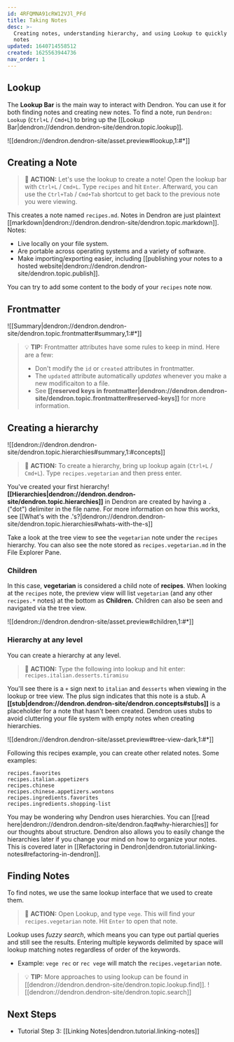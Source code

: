 ```yaml
---
id: 4RFQMNA91cRW12VJl_PFd
title: Taking Notes
desc: >-
  Creating notes, understanding hierarchy, and using Lookup to quickly find your
  notes
updated: 1640714558512
created: 1625563944736
nav_order: 1
---
```


## Lookup

The **Lookup Bar** is the main way to interact with Dendron. You can use it for both finding notes and creating new notes. To find a note, run `Dendron: Lookup` (`Ctrl+L` / `Cmd+L`) to bring up the [[Lookup Bar|dendron://dendron.dendron-site/dendron.topic.lookup]].

![[dendron://dendron.dendron-site/asset.preview#lookup,1:#*]]

## Creating a Note

> 🌱 **ACTION:** Let's use the lookup to create a note! Open the lookup bar with `Ctrl+L` / `Cmd+L`. Type `recipes` and hit `Enter`. Afterward, you can use the `Ctrl+Tab` / `Cmd+Tab` shortcut to get back to the previous note you were viewing.

This creates a note named `recipes.md`. Notes in Dendron are just plaintext [[markdown|dendron://dendron.dendron-site/dendron.topic.markdown]]. Notes:

- Live locally on your file system.
- Are portable across operating systems and a variety of software.
- Make importing/exporting easier, including [[publishing your notes to a hosted website|dendron://dendron.dendron-site/dendron.topic.publish]].

You can try to add some content to the body of your `recipes` note now.

## Frontmatter

![[Summary|dendron://dendron.dendron-site/dendron.topic.frontmatter#summary,1:#*]]

> 💡 **TIP:** Frontmatter attributes have some rules to keep in mind. Here are a few:
> - Don't modify the `id` or `created` attributes in frontmatter.
> - The `updated` attribute automatically _updates_ whenever you make a new modificaiton to a file.
> - See **[[reserved keys in frontmatter|dendron://dendron.dendron-site/dendron.topic.frontmatter#reserved-keys]]** for more information.

## Creating a hierarchy

![[dendron://dendron.dendron-site/dendron.topic.hierarchies#summary,1:#concepts]]

> 🌱 **ACTION:** To create a hierarchy, bring up lookup again (`Ctrl+L` / `Cmd+L`). Type `recipes.vegetarian` and then press enter.

You've created your first hierarchy! **[[Hierarchies|dendron://dendron.dendron-site/dendron.topic.hierarchies]]** in Dendron are created by having a `.` ("dot") delimiter in the file name. For more information on how this works, see [[What's with the .'s?|dendron://dendron.dendron-site/dendron.topic.hierarchies#whats-with-the-s]]

Take a look at the tree view to see the `vegetarian` note under the `recipes` hierarchy. You can also see the note stored as `recipes.vegetarian.md` in the File Explorer Pane.

### Children

In this case, **vegetarian** is considered a child note of **recipes**. When looking at the `recipes` note, the preview view will list `vegetarian` (and any other `recipes.*` notes) at the bottom as **Children.** Children can also be seen and navigated via the tree view.

![[dendron://dendron.dendron-site/asset.preview#children,1:#*]]

### Hierarchy at any level

You can create a hierarchy at any level.

> 🌱 **ACTION:** Type the following into lookup and hit enter: `recipes.italian.desserts.tiramisu`

You'll see there is a `+` sign next to `italian` and `desserts` when viewing in the lookup or tree view. The plus sign indicates that this note is a stub. A **[[stub|dendron://dendron.dendron-site/dendron.concepts#stubs]]** is a placeholder for a note that hasn't been created. Dendron uses stubs to avoid cluttering your file system with empty notes when creating hierarchies.

![[dendron://dendron.dendron-site/asset.preview#tree-view-dark,1:#*]]

Following this recipes example, you can create other related notes. Some examples:

```
recipes.favorites
recipes.italian.appetizers
recipes.chinese
recipes.chinese.appetizers.wontons
recipes.ingredients.favorites
recipes.ingredients.shopping-list
```

You may be wondering why Dendron uses hierarchies. You can [[read here|dendron://dendron.dendron-site/dendron.faq#why-hierarchies]] for our thoughts about structure. Dendron also allows you to easily change the hierarchies later if you change your mind on how to organize your notes. This is covered later in [[Refactoring in Dendron|dendron.tutorial.linking-notes#refactoring-in-dendron]].

## Finding Notes

To find notes, we use the same lookup interface that we used to create them.

> 🌱 **ACTION:** Open Lookup, and type `vege`. This will find your `recipes.vegetarian` note. Hit `Enter` to open that note.

Lookup uses _fuzzy search_, which means you can type out partial queries and still see the results. Entering multiple keywords delimited by space will lookup matching notes regardless of order of the keywords.

- Example: `vege rec` or `rec vege` will match the `recipes.vegetarian` note.

> 💡 **TIP:** More approaches to using lookup can be found in [[dendron://dendron.dendron-site/dendron.topic.lookup.find]].
> ![[dendron://dendron.dendron-site/dendron.topic.search]]

## Next Steps

- Tutorial Step 3: [[Linking Notes|dendron.tutorial.linking-notes]]
